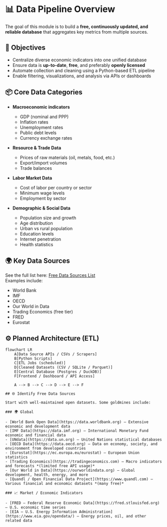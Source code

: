 # 📊 Data Pipeline Overview

The goal of this module is to build a **free, continuously updated, and reliable database** that aggregates key metrics from multiple sources.

## 🎯 Objectives

- Centralize diverse economic indicators into one unified database
- Ensure data is **up-to-date**, **free**, and preferably **openly licensed**
- Automate collection and cleaning using a Python-based ETL pipeline
- Enable filtering, visualizations, and analysis via APIs or dashboards

## 📦 Core Data Categories

- **Macroeconomic indicators**

  - GDP (nominal and PPP)
  - Inflation rates
  - Unemployment rates
  - Public debt levels
  - Currency exchange rates

- **Resource & Trade Data**

  - Prices of raw materials (oil, metals, food, etc.)
  - Export/import volumes
  - Trade balances

- **Labor Market Data**

  - Cost of labor per country or sector
  - Minimum wage levels
  - Employment by sector

- **Demographic & Social Data**
  - Population size and growth
  - Age distribution
  - Urban vs rural population
  - Education levels
  - Internet penetration
  - Health statistics

## 🌍 Key Data Sources

See the full list here: [Free Data Sources List](#)  
Examples include:

- World Bank
- IMF
- OECD
- Our World in Data
- Trading Economics (free tier)
- FRED
- Eurostat

## ⚙️ Planned Architecture (ETL)

```mermaid
flowchart LR
    A[Data Source APIs / CSVs / Scrapers]
    B[Python Scripts]
    C[ETL Jobs (scheduled)]
    D[Cleaned Datasets (CSV / SQLite / Parquet)]
    E[Central Database (Postgres / DuckDB)]
    F[Frontend / Dashboard / API Access]

    A --> B --> C --> D --> E --> F

## 🌐 Identify Free Data Sources

Start with well-maintained open datasets. Some goldmines include:

### 🌍 Global

- [World Bank Open Data](https://data.worldbank.org) – Extensive economic and development data
- [IMF Data](https://data.imf.org) – International Monetary Fund economic and financial data
- [UNdata](https://data.un.org) – United Nations statistical databases
- [OECD Data](https://data.oecd.org) – Data on economy, society, and environment from developed countries
- [Eurostat](https://ec.europa.eu/eurostat) – European Union statistics
- [Trading Economics](https://tradingeconomics.com) – Macro indicators and forecasts *(limited free API usage)*
- [Our World in Data](https://ourworldindata.org) – Global development, health, energy, and more
- [Quandl / Open Financial Data Project](https://www.quandl.com) – Various financial and economic datasets *(many free)*

### 📈 Market / Economic Indicators

- [FRED – Federal Reserve Economic Data](https://fred.stlouisfed.org) – U.S. economic time series
- [EIA – U.S. Energy Information Administration](https://www.eia.gov/opendata/) – Energy prices, oil, and other related data
```
